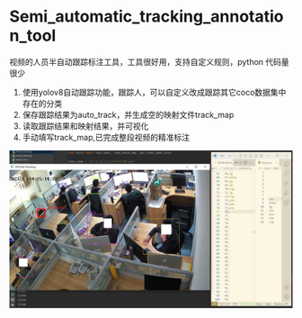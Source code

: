 # Semi_automatic_tracking_annotation_tool
视频的人员半自动跟踪标注工具，工具很好用，支持自定义规则，python 代码量很少

1. 使用yolov8自动跟踪功能，跟踪人，可以自定义改成跟踪其它coco数据集中存在的分类
2. 保存跟踪结果为auto_track，并生成空的映射文件track_map
3. 读取跟踪结果和映射结果，并可视化
4. 手动填写track_map,已完成整段视频的精准标注

![手动tack过程](./1.png)
